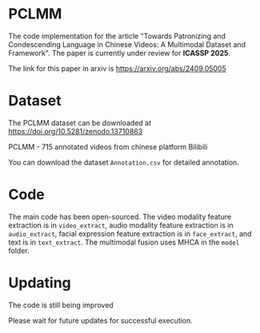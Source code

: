 # PCLMM
 The code implementation for the article "Towards Patronizing and Condescending Language in Chinese Videos: A Multimodal Dataset and Framework". The paper is currently under review for **ICASSP 2025**.

 The link for this paper in arxiv is https://arxiv.org/abs/2409.05005
 
# Dataset
The PCLMM dataset can be downloaded at https://doi.org/10.5281/zenodo.13710863

PCLMM - 715 annotated videos from chinese platform Bilibili 

You can download the dataset `Annotation.csv` for detailed annotation.
# Code
The main code has been open-sourced. The video modality feature extraction is in `video_extract`, audio modality feature extraction is in `audio_extract`, facial expression feature extraction is in `face_extract`, and text is in `text_extract`. The multimodal fusion uses MHCA in the `model` folder. 
# Updating
The code is still being improved

Please wait for future updates for successful execution.
